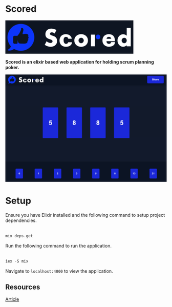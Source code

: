 # Scored

<img src="/priv/static/images/logo2.png" width="400px">

**Scored is an elixir based web application for holding scrum planning poker.**

<img src="/documentation/main.png" width="800px">

# Setup

Ensure you have Elixir installed and the following command to setup project dependencies.

```elixir

mix deps.get

```

Run the following command to run the application.

```elixir

iex -S mix

```

Navigate to `localhost:4000` to view the application.

## Resources

[Article](https://medium.com/@loganbbres/elixir-websocket-chat-example-c72986ab5778)